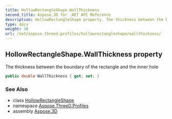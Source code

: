 ```yaml
---
title: HollowRectangleShape.WallThickness
second_title: Aspose.3D for .NET API Reference
description: HollowRectangleShape property. The thickness between the boundary of the rectangle and the inner hole
type: docs
weight: 30
url: /net/aspose.threed.profiles/hollowrectangleshape/wallthickness/
---
```

## HollowRectangleShape.WallThickness property

The thickness between the boundary of the rectangle and the inner hole

```csharp
public double WallThickness { get; set; }
```

### See Also

* class [HollowRectangleShape](../)
* namespace [Aspose.ThreeD.Profiles](../../../aspose.threed.profiles/)
* assembly [Aspose.3D](../../../)


